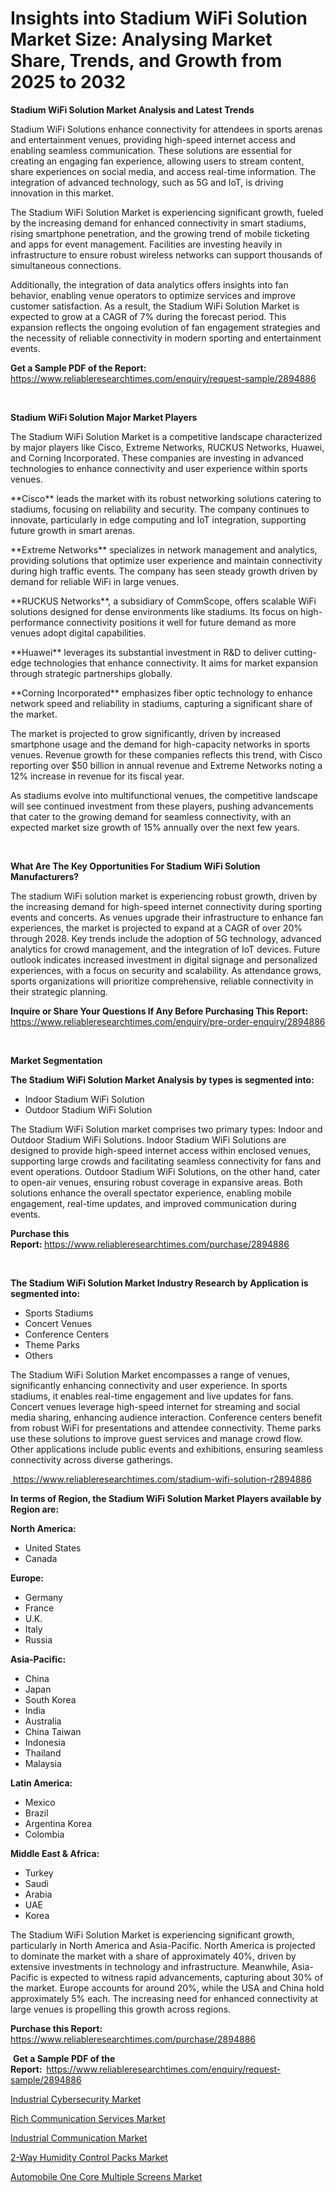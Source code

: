 <p><h1>Insights into Stadium WiFi Solution Market Size: Analysing Market Share, Trends, and Growth from 2025 to 2032</h1></p><p><strong>Stadium WiFi Solution Market Analysis and Latest Trends</strong></p>
<p><p>Stadium WiFi Solutions enhance connectivity for attendees in sports arenas and entertainment venues, providing high-speed internet access and enabling seamless communication. These solutions are essential for creating an engaging fan experience, allowing users to stream content, share experiences on social media, and access real-time information. The integration of advanced technology, such as 5G and IoT, is driving innovation in this market.</p><p>The Stadium WiFi Solution Market is experiencing significant growth, fueled by the increasing demand for enhanced connectivity in smart stadiums, rising smartphone penetration, and the growing trend of mobile ticketing and apps for event management. Facilities are investing heavily in infrastructure to ensure robust wireless networks can support thousands of simultaneous connections.</p><p>Additionally, the integration of data analytics offers insights into fan behavior, enabling venue operators to optimize services and improve customer satisfaction. As a result, the Stadium WiFi Solution Market is expected to grow at a CAGR of 7% during the forecast period. This expansion reflects the ongoing evolution of fan engagement strategies and the necessity of reliable connectivity in modern sporting and entertainment events.</p></p>
<p><strong>Get a Sample PDF of the Report:&nbsp;</strong> <a href="https://www.reliableresearchtimes.com/enquiry/request-sample/2894886?utm_campaign=2263&utm_medium=2&utm_source=Github&utm_content=ia&utm_term=15032025&utm_id=stadium-wifi-solution">https://www.reliableresearchtimes.com/enquiry/request-sample/2894886</a></p>
<p>&nbsp;</p>
<p><strong>Stadium WiFi Solution Major Market Players</strong></p>
<p><p>The Stadium WiFi Solution Market is a competitive landscape characterized by major players like Cisco, Extreme Networks, RUCKUS Networks, Huawei, and Corning Incorporated. These companies are investing in advanced technologies to enhance connectivity and user experience within sports venues.</p><p>**Cisco** leads the market with its robust networking solutions catering to stadiums, focusing on reliability and security. The company continues to innovate, particularly in edge computing and IoT integration, supporting future growth in smart arenas.</p><p>**Extreme Networks** specializes in network management and analytics, providing solutions that optimize user experience and maintain connectivity during high traffic events. The company has seen steady growth driven by demand for reliable WiFi in large venues.</p><p>**RUCKUS Networks**, a subsidiary of CommScope, offers scalable WiFi solutions designed for dense environments like stadiums. Its focus on high-performance connectivity positions it well for future demand as more venues adopt digital capabilities.</p><p>**Huawei** leverages its substantial investment in R&D to deliver cutting-edge technologies that enhance connectivity. It aims for market expansion through strategic partnerships globally.</p><p>**Corning Incorporated** emphasizes fiber optic technology to enhance network speed and reliability in stadiums, capturing a significant share of the market.</p><p>The market is projected to grow significantly, driven by increased smartphone usage and the demand for high-capacity networks in sports venues. Revenue growth for these companies reflects this trend, with Cisco reporting over $50 billion in annual revenue and Extreme Networks noting a 12% increase in revenue for its fiscal year.</p><p>As stadiums evolve into multifunctional venues, the competitive landscape will see continued investment from these players, pushing advancements that cater to the growing demand for seamless connectivity, with an expected market size growth of 15% annually over the next few years.</p></p>
<p>&nbsp;</p>
<p><strong>What Are The Key Opportunities For Stadium WiFi Solution Manufacturers?</strong></p>
<p><p>The stadium WiFi solution market is experiencing robust growth, driven by the increasing demand for high-speed internet connectivity during sporting events and concerts. As venues upgrade their infrastructure to enhance fan experiences, the market is projected to expand at a CAGR of over 20% through 2028. Key trends include the adoption of 5G technology, advanced analytics for crowd management, and the integration of IoT devices. Future outlook indicates increased investment in digital signage and personalized experiences, with a focus on security and scalability. As attendance grows, sports organizations will prioritize comprehensive, reliable connectivity in their strategic planning.</p></p>
<p><strong>Inquire or Share Your Questions If Any Before Purchasing This Report:</strong> <a href="https://www.reliableresearchtimes.com/enquiry/pre-order-enquiry/2894886?utm_campaign=2263&utm_medium=2&utm_source=Github&utm_content=ia&utm_term=15032025&utm_id=stadium-wifi-solution">https://www.reliableresearchtimes.com/enquiry/pre-order-enquiry/2894886</a></p>
<p>&nbsp;</p>
<p><strong>Market Segmentation</strong></p>
<p><strong>The Stadium WiFi Solution Market Analysis by types is segmented into:</strong></p>
<p><ul><li>Indoor Stadium WiFi Solution</li><li>Outdoor Stadium WiFi Solution</li></ul></p>
<p><p>The Stadium WiFi Solution market comprises two primary types: Indoor and Outdoor Stadium WiFi Solutions. Indoor Stadium WiFi Solutions are designed to provide high-speed internet access within enclosed venues, supporting large crowds and facilitating seamless connectivity for fans and event operations. Outdoor Stadium WiFi Solutions, on the other hand, cater to open-air venues, ensuring robust coverage in expansive areas. Both solutions enhance the overall spectator experience, enabling mobile engagement, real-time updates, and improved communication during events.</p></p>
<p><strong>Purchase this Report:&nbsp;</strong><a href="https://www.reliableresearchtimes.com/purchase/2894886?utm_campaign=2263&utm_medium=2&utm_source=Github&utm_content=ia&utm_term=15032025&utm_id=stadium-wifi-solution">https://www.reliableresearchtimes.com/purchase/2894886</a></p>
<p>&nbsp;</p>
<p><strong>The Stadium WiFi Solution Market Industry Research by Application is segmented into:</strong></p>
<p><ul><li>Sports Stadiums</li><li>Concert Venues</li><li>Conference Centers</li><li>Theme Parks</li><li>Others</li></ul></p>
<p><p>The Stadium WiFi Solution Market encompasses a range of venues, significantly enhancing connectivity and user experience. In sports stadiums, it enables real-time engagement and live updates for fans. Concert venues leverage high-speed internet for streaming and social media sharing, enhancing audience interaction. Conference centers benefit from robust WiFi for presentations and attendee connectivity. Theme parks use these solutions to improve guest services and manage crowd flow. Other applications include public events and exhibitions, ensuring seamless connectivity across diverse gatherings.</p></p>
<p><a href="https://www.reliableresearchtimes.com/stadium-wifi-solution-r2894886?utm_campaign=2263&utm_medium=2&utm_source=Github&utm_content=ia&utm_term=15032025&utm_id=stadium-wifi-solution">&nbsp;https://www.reliableresearchtimes.com/stadium-wifi-solution-r2894886</a></p>
<p><strong>In terms of Region, the Stadium WiFi Solution Market Players available by Region are:</strong></p>
<p>
    <p> <strong> North America: </strong>
        <ul>
            <li>United States</li>
            <li>Canada</li>
        </ul>
        </p> 
    <p> <strong> Europe: </strong>
        <ul>
            <li>Germany</li>
            <li>France</li>
            <li>U.K.</li>
            <li>Italy</li>
            <li>Russia</li>
        </ul>
        </p> 
    <p> <strong> Asia-Pacific: </strong>
        <ul>
            <li>China</li>
            <li>Japan</li>
            <li>South Korea</li>
            <li>India</li>
            <li>Australia</li>
            <li>China Taiwan</li>
            <li>Indonesia</li>
            <li>Thailand</li>
            <li>Malaysia</li>
        </ul>
        </p> 
    <p> <strong> Latin America: </strong>
        <ul>
            <li>Mexico</li>
            <li>Brazil</li>
            <li>Argentina Korea</li>
            <li>Colombia</li>
        </ul>
        </p> 
    <p> <strong> Middle East & Africa: </strong>
        <ul>
            <li>Turkey</li>
            <li>Saudi</li>
            <li>Arabia</li>
            <li>UAE</li>
            <li>Korea</li>
        </ul>
    </p>
    </p>
<p><p>The Stadium WiFi Solution Market is experiencing significant growth, particularly in North America and Asia-Pacific. North America is projected to dominate the market with a share of approximately 40%, driven by extensive investments in technology and infrastructure. Meanwhile, Asia-Pacific is expected to witness rapid advancements, capturing about 30% of the market. Europe accounts for around 20%, while the USA and China hold approximately 5% each. The increasing need for enhanced connectivity at large venues is propelling this growth across regions.</p></p>
<p><strong>Purchase this Report: </strong><a href="https://www.reliableresearchtimes.com/purchase/2894886?utm_campaign=2263&utm_medium=2&utm_source=Github&utm_content=ia&utm_term=15032025&utm_id=stadium-wifi-solution">https://www.reliableresearchtimes.com/purchase/2894886</a></p>
<p>&nbsp;<strong>Get a Sample PDF of the Report:&nbsp;&nbsp;</strong><a href="https://www.reliableresearchtimes.com/enquiry/request-sample/2894886?utm_campaign=2263&utm_medium=2&utm_source=Github&utm_content=ia&utm_term=15032025&utm_id=stadium-wifi-solution">https://www.reliableresearchtimes.com/enquiry/request-sample/2894886</a></p>
<p><strong></strong></p>
<p><p><a href="https://www.linkedin.com/pulse/industrial-cybersecurity-market-trends-report-industry-analysis-te6ve?utm_campaign=2263&utm_medium=2&utm_source=Github&utm_content=ia&utm_term=15032025&utm_id=stadium-wifi-solution">Industrial Cybersecurity Market</a></p><p><a href="https://www.linkedin.com/pulse/identifying-growth-drivers-comprehensive-analysis-rich-wlege?utm_campaign=2263&utm_medium=2&utm_source=Github&utm_content=ia&utm_term=15032025&utm_id=stadium-wifi-solution">Rich Communication Services Market</a></p><p><a href="https://www.linkedin.com/pulse/unveiling-industrial-communication-market-drivers-projected-ckdge?utm_campaign=2263&utm_medium=2&utm_source=Github&utm_content=ia&utm_term=15032025&utm_id=stadium-wifi-solution">Industrial Communication Market</a></p><p><a href="https://github.com/hoganemken50/Market-Research-Report-List-1/blob/main/2-way-humidity-control-packs-market.md?utm_campaign=2263&utm_medium=2&utm_source=Github&utm_content=ia&utm_term=15032025&utm_id=stadium-wifi-solution">2-Way Humidity Control Packs Market</a></p><p><a href="https://github.com/ujanoandryvw/Market-Research-Report-List-1/blob/main/automobile-one-core-multiple-screens-market.md?utm_campaign=2263&utm_medium=2&utm_source=Github&utm_content=ia&utm_term=15032025&utm_id=stadium-wifi-solution">Automobile One Core Multiple Screens Market</a></p></p>